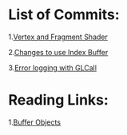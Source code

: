 # List of Commits:

1.[Vertex and Fragment Shader](https://github.com/ShantanuJamble/OpenglTest/commit/30bd588a29ef81b9373163de0bc5ffcc8c382493) 

2.[Changes to use Index Buffer](https://github.com/ShantanuJamble/OpenglTest/commit/8f44d04c266f5c3c2bfae417c7df7b6f633cc184) 

3.[Error logging with GLCall](https://github.com/ShantanuJamble/OpenglTest/commit/210222b8c2be6eaa9d60cad6827b9e30cc12cb8d) 




# Reading Links:
1.[Buffer Objects](https://www.khronos.org/opengl/wiki/Buffer_Object)
